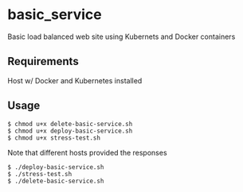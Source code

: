 # basic_service
Basic load balanced web site using Kubernets and Docker containers

## Requirements
Host w/ Docker and Kubernetes installed

## Usage
```
$ chmod u+x delete-basic-service.sh 
$ chmod u+x deploy-basic-service.sh 
$ chmod u+x stress-test.sh
```

Note that different hosts provided the responses

```
$ ./deploy-basic-service.sh
$ ./stress-test.sh
$ ./delete-basic-service.sh
```